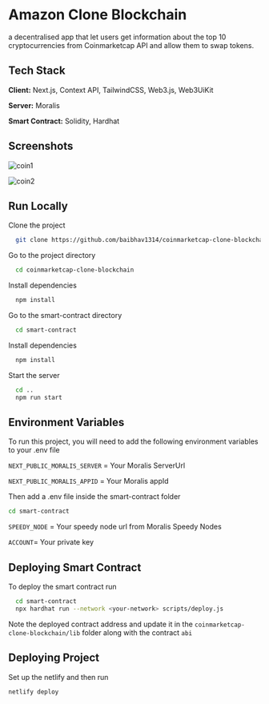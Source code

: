 # Amazon Clone Blockchain

a decentralised app that let users get information about the top 10 cryptocurrencies from Coinmarketcap API and allow them to swap
tokens.

## Tech Stack

**Client:** Next.js, Context API, TailwindCSS, Web3.js, Web3UiKit

**Server:** Moralis

**Smart Contract:** Solidity, Hardhat

## Screenshots

![coin1](https://user-images.githubusercontent.com/60654743/173233498-a8450f62-8a86-4eea-9136-50ac2117cfe7.png)

![coin2](https://user-images.githubusercontent.com/60654743/173233508-3f89a2dd-de87-4ad8-810d-4d6abff0e932.png)

## Run Locally

Clone the project

```bash
  git clone https://github.com/baibhav1314/coinmarketcap-clone-blockchain.git
```

Go to the project directory

```bash
  cd coinmarketcap-clone-blockchain
```

Install dependencies

```bash
  npm install
```

Go to the smart-contract directory

```bash
  cd smart-contract
```

Install dependencies

```bash
  npm install
```

Start the server

```bash
  cd ..
  npm run start
```

## Environment Variables

To run this project, you will need to add the following environment variables to your .env file

`NEXT_PUBLIC_MORALIS_SERVER` = Your Moralis ServerUrl

`NEXT_PUBLIC_MORALIS_APPID` = Your Moralis appId

Then add a .env file inside the smart-contract folder

```bash
cd smart-contract
```

`SPEEDY_NODE` = Your speedy node url from Moralis Speedy Nodes

`ACCOUNT`= Your private key

## Deploying Smart Contract

To deploy the smart contract run

```bash
  cd smart-contract
  npx hardhat run --network <your-network> scripts/deploy.js
```

Note the deployed contract address and update it in the `coinmarketcap-clone-blockchain/lib` folder along with the contract `abi`

## Deploying Project

Set up the netlify and then run

```bash
netlify deploy
```
